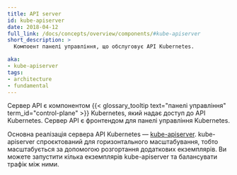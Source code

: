 ```yaml
---
title: API server
id: kube-apiserver
date: 2018-04-12
full_link: /docs/concepts/overview/components/#kube-apiserver
short_description: >
  Компоент панелі управління, що обслуговує API Kubernetes.

aka:
- kube-apiserver
tags:
- architecture
- fundamental
---
```

Сервер API є компонентом {{< glossary_tooltip text="панелі управління" term_id="control-plane" >}} Kubernetes, який надає доступ до API Kubernetes. Сервер API є фронтендом для панелі управління Kubernetes.

<!--more-->

Основна реалізація сервера API Kubernetes — [kube-apiserver](/docs/reference/generated/kube-apiserver/). kube-apiserver спроєктований для горизонтального масштабування, тобто масштабується за допомогою розгортання додаткових екземплярів. Ви можете запустити кілька екземплярів kube-apiserver та балансувати трафік між ними.
